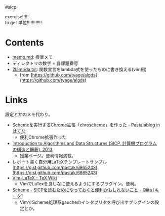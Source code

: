 #sicp

exercise!!!!!  
to get 単位!!!!!!!!!!!!

# Contents

- [memo.md](memo.md): 授業メモ
- ディレクトリの数字 = 各課題番号
- [2lambda.txt](2lambda.txt): 関数宣言をlambda式を使ったものに書き換える(vim用)
    - from [https://github.com/tyage/algds](https://github.com/tyage/algds)

# Links

設定とかのメモ代わり。

- [Schemeを実行するChrome拡張「chroscheme」を作った - Pastalablog in はてな](http://pastak.hatenablog.com/entry/2013/10/26/222617)
    - 便利Chrome拡張作った
- [Introduction to Algorithms and Data Structures (SICP, 計算機プログラムの構造と解釈), 2013](http://winnie.kuis.kyoto-u.ac.jp/members/okuno/Lecture/13/IntroAlgDs/)
    - 授業ページ。便利情報満載。
- レポート書く自分用LaTeXテンプレートサンプル[https://gist.github.com/pastak/6865243](https://gist.github.com/pastak/6865243)
- [Vim-LaTeX - TeX Wiki](http://oku.edu.mie-u.ac.jp/~okumura/texwiki/?Vim-LaTeX)
    - VimでLaTexを良しなに使えるようにするプラグイン。便利。
- [Scheme - SICPを読むためにやっておくと便利かもしれないこと - Qiita [キータ]](http://qiita.com/da1@github/items/02f7d2f157c7145d58f2)
    - VimでScheme処理系gaucheのインタプリタを呼び出すプラグインの設定とか。
